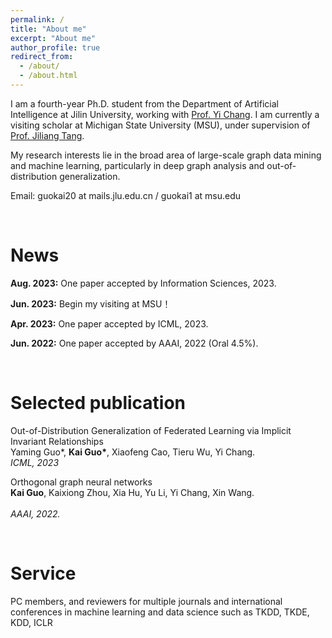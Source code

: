 ```yaml
---
permalink: /
title: "About me"
excerpt: "About me"
author_profile: true
redirect_from: 
  - /about/
  - /about.html
---
```


I am a fourth-year Ph.D. student from the Department of Artificial Intelligence at Jilin University, 
working with [Prof. Yi Chang](http://www.yichang-cs.com/). I am currently a visiting scholar at Michigan State University (MSU), under supervision of [Prof. Jiliang Tang](https://www.cse.msu.edu/~tangjili/). 


My research interests lie in the broad area of large-scale graph data mining and machine learning, 
particularly in deep graph analysis and out-of-distribution generalization.

Email: guokai20 at mails.jlu.edu.cn / guokai1 at msu.edu 


<br />

News
=====
**Aug. 2023:**  One paper accepted by Information Sciences, 2023.

**Jun. 2023:**  Begin my visiting at MSU！

**Apr. 2023:**  One paper accepted by ICML, 2023.

**Jun. 2022:**  One paper accepted by AAAI, 2022 (Oral 4.5%).


<br />

Selected publication
=====
Out-of-Distribution Generalization of Federated Learning via Implicit Invariant Relationships<br />
Yaming Guo*, <b>Kai Guo*</b>, Xiaofeng Cao, Tieru Wu, Yi Chang.<br />
<i>ICML, 2023</i><br />

Orthogonal graph neural networks<br />
<b>Kai Guo</b>, Kaixiong Zhou, Xia Hu, Yu Li, Yi Chang, Xin Wang.<br />		
<i>AAAI, 2022.</i><br />


<br />

Service
=====
PC members, and reviewers for multiple journals and international conferences in machine learning and data science such as TKDD, TKDE, KDD, ICLR